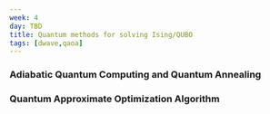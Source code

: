 ```yaml
---
week: 4
day: TBD
title: Quantum methods for solving Ising/QUBO
tags: [dwave,qaoa]
---
```

### Adiabatic Quantum Computing and Quantum Annealing

### Quantum Approximate Optimization Algorithm
